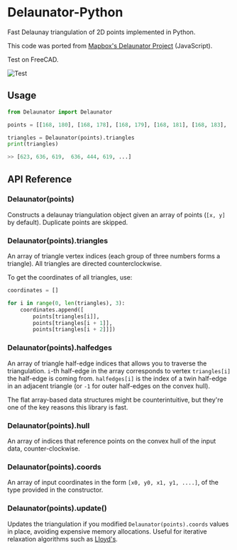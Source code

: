 # Delaunator-Python
Fast Delaunay triangulation of 2D points implemented in Python.

This code was ported from [Mapbox's Delaunator Project](https://github.com/mapbox/delaunator) (JavaScript).

Test on FreeCAD.

![Test](https://user-images.githubusercontent.com/3831435/75558770-60245280-5a53-11ea-8d1f-855c9e3f9c13.png)

## Usage
```python
from Delaunator import Delaunator

points = [[168, 180], [168, 178], [168, 179], [168, 181], [168, 183], ...]

triangles = Delaunator(points).triangles
print(triangles)

>> [623, 636, 619,  636, 444, 619, ...]
```

## API Reference

### Delaunator(points)

Constructs a delaunay triangulation object given an array of points (`[x, y]` by default).
Duplicate points are skipped.

### Delaunator(points).triangles

An array of triangle vertex indices (each group of three numbers forms a triangle).
All triangles are directed counterclockwise.

To get the coordinates of all triangles, use:

```python
coordinates = []

for i in range(0, len(triangles), 3):
    coordinates.append([
        points[triangles[i]],
        points[triangles[i + 1]],
        points[triangles[i + 2]]])
```

### Delaunator(points).halfedges

An array of triangle half-edge indices that allows you to traverse the triangulation.
`i`-th half-edge in the array corresponds to vertex `triangles[i]` the half-edge is coming from.
`halfedges[i]` is the index of a twin half-edge in an adjacent triangle
(or `-1` for outer half-edges on the convex hull).

The flat array-based data structures might be counterintuitive,
but they're one of the key reasons this library is fast.

### Delaunator(points).hull

An array of indices that reference points on the convex hull of the input data, counter-clockwise.

### Delaunator(points).coords

An array of input coordinates in the form `[x0, y0, x1, y1, ....]`,
of the type provided in the constructor.

### Delaunator(points).update()

Updates the triangulation if you modified `Delaunator(points).coords` values in place, avoiding expensive memory allocations.
Useful for iterative relaxation algorithms such as [Lloyd's](https://en.wikipedia.org/wiki/Lloyd%27s_algorithm).
